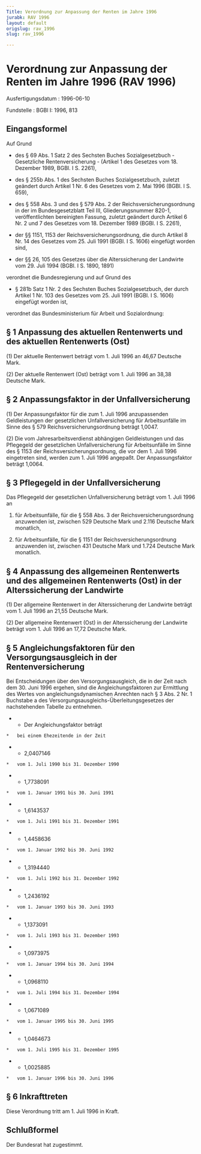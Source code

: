 ```yaml
---
Title: Verordnung zur Anpassung der Renten im Jahre 1996
jurabk: RAV 1996
layout: default
origslug: rav_1996
slug: rav_1996

---
```


# Verordnung zur Anpassung der Renten im Jahre 1996 (RAV 1996)

Ausfertigungsdatum
:   1996-06-10

Fundstelle
:   BGBl I: 1996, 813



## Eingangsformel

Auf Grund

-   des § 69 Abs. 1 Satz 2 des Sechsten Buches Sozialgesetzbuch - Gesetzliche Rentenversicherung - (Artikel 1 des Gesetzes vom 18. Dezember 1989, BGBl. I S. 2261),


-   des § 255b Abs. 1 des Sechsten Buches Sozialgesetzbuch, zuletzt geändert durch Artikel 1 Nr. 6 des Gesetzes vom 2. Mai 1996 (BGBl. I S. 659),


-   des § 558 Abs. 3 und des § 579 Abs. 2 der Reichsversicherungsordnung in der im Bundesgesetzblatt Teil III, Gliederungsnummer 820-1, veröffentlichten bereinigten Fassung, zuletzt geändert durch Artikel 6 Nr. 2 und 7 des Gesetzes vom 18. Dezember 1989 (BGBl. I S. 2261),


-   der §§ 1151, 1153 der Reichsversicherungsordnung, die durch Artikel 8 Nr. 14 des Gesetzes vom 25. Juli 1991 (BGBl. I S. 1606) eingefügt worden sind,


-   der §§ 26, 105 des Gesetzes über die Alterssicherung der Landwirte vom 29. Juli 1994 (BGBl. I S. 1890, 1891)



verordnet die Bundesregierung und auf Grund des

-   § 281b Satz 1 Nr. 2 des Sechsten Buches Sozialgesetzbuch, der durch Artikel 1 Nr. 103 des Gesetzes vom 25. Juli 1991 (BGBl. I S. 1606) eingefügt worden ist,



verordnet das Bundesministerium für Arbeit und Sozialordnung:


## § 1 Anpassung des aktuellen Rentenwerts und des aktuellen Rentenwerts (Ost)

(1) Der aktuelle Rentenwert beträgt vom 1. Juli 1996 an 46,67 Deutsche Mark.

(2) Der aktuelle Rentenwert (Ost) beträgt vom 1. Juli 1996 an 38,38 Deutsche Mark.


## § 2 Anpassungsfaktor in der Unfallversicherung

(1) Der Anpassungsfaktor für die zum 1. Juli 1996 anzupassenden Geldleistungen der gesetzlichen Unfallversicherung für Arbeitsunfälle im Sinne des § 579 Reichsversicherungsordnung beträgt 1,0047.

(2) Die vom Jahresarbeitsverdienst abhängigen Geldleistungen und das Pflegegeld der gesetzlichen Unfallversicherung für Arbeitsunfälle im Sinne des § 1153 der Reichsversicherungsordnung, die vor dem 1. Juli 1996 eingetreten sind, werden zum 1. Juli 1996 angepaßt. Der Anpassungsfaktor beträgt 1,0064.


## § 3 Pflegegeld in der Unfallversicherung

Das Pflegegeld der gesetzlichen Unfallversicherung beträgt vom 1. Juli 1996 an

1.  für Arbeitsunfälle, für die § 558 Abs. 3 der Reichsversicherungsordnung anzuwenden ist, zwischen 529 Deutsche Mark und 2.116 Deutsche Mark monatlich,


2.  für Arbeitsunfälle, für die § 1151 der Reichsversicherungsordnung anzuwenden ist, zwischen 431 Deutsche Mark und 1.724 Deutsche Mark monatlich.





## § 4 Anpassung des allgemeinen Rentenwerts und des allgemeinen Rentenwerts (Ost) in der Alterssicherung der Landwirte

(1) Der allgemeine Rentenwert in der Alterssicherung der Landwirte beträgt vom 1. Juli 1996 an 21,55 Deutsche Mark.

(2) Der allgemeine Rentenwert (Ost) in der Alterssicherung der Landwirte beträgt vom 1. Juli 1996 an 17,72 Deutsche Mark.


## § 5 Angleichungsfaktoren für den Versorgungsausgleich in der Rentenversicherung

Bei Entscheidungen über den Versorgungsausgleich, die in der Zeit nach dem 30. Juni 1996 ergehen, sind die Angleichungsfaktoren zur Ermittlung des Wertes von angleichungsdynamischen Anrechten nach § 3 Abs. 2 Nr. 1 Buchstabe a des Versorgungsausgleichs-Überleitungsgesetzes der nachstehenden Tabelle zu entnehmen.

*    *   Der Angleichungsfaktor beträgt

    *   bei einem Ehezeitende in der Zeit


*    *   2,0407146

    *   vom 1. Juli 1990 bis 31. Dezember 1990


*    *   1,7738091

    *   vom 1. Januar 1991 bis 30. Juni 1991


*    *   1,6143537

    *   vom 1. Juli 1991 bis 31. Dezember 1991


*    *   1,4458636

    *   vom 1. Januar 1992 bis 30. Juni 1992


*    *   1,3194440

    *   vom 1. Juli 1992 bis 31. Dezember 1992


*    *   1,2436192

    *   vom 1. Januar 1993 bis 30. Juni 1993


*    *   1,1373091

    *   vom 1. Juli 1993 bis 31. Dezember 1993


*    *   1,0973975

    *   vom 1. Januar 1994 bis 30. Juni 1994


*    *   1,0968110

    *   vom 1. Juli 1994 bis 31. Dezember 1994


*    *   1,0671089

    *   vom 1. Januar 1995 bis 30. Juni 1995


*    *   1,0464673

    *   vom 1. Juli 1995 bis 31. Dezember 1995


*    *   1,0025885

    *   vom 1. Januar 1996 bis 30. Juni 1996





## § 6 Inkrafttreten

Diese Verordnung tritt am 1. Juli 1996 in Kraft.


## Schlußformel

Der Bundesrat hat zugestimmt.

